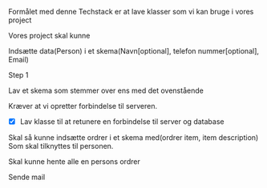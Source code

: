 


Formålet med denne Techstack er at lave klasser som vi kan bruge i vores project




Vores project skal kunne



Indsætte data(Person) i et skema(Navn[optional], telefon nummer[optional], Email)

Step 1

Lav et skema som stemmer over ens med det ovenstående

Kræver at vi opretter forbindelse til serveren.
-[x] Lav klasse til at retunere en forbindelse til server og database





Skal så kunne indsætte ordrer i et skema med(ordrer item, item description) Som skal tilknyttes til personen.


Skal kunne hente alle en persons ordrer

Sende mail



